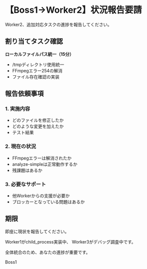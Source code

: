 # 【Boss1→Worker2】状況報告要請

Worker2、追加対応タスクの進捗を報告してください。

## 割り当てタスク確認
**ローカルファイルパス統一（15分）**
- /tmpディレクトリ使用統一
- FFmpegエラー254の解消
- ファイル存在確認の実装

## 報告依頼事項

### 1. 実施内容
- どのファイルを修正したか
- どのような変更を加えたか
- テスト結果

### 2. 現在の状況
- FFmpegエラーは解消されたか
- analyze-simpleは正常動作するか
- 残課題はあるか

### 3. 必要なサポート
- 他Workerからの支援が必要か
- ブロッカーとなっている問題はあるか

## 期限
即座に現状を報告してください。

Worker1がchild_process実装中、
Worker3がデバッグ調査中です。

全体統合のため、あなたの進捗が重要です。

Boss1